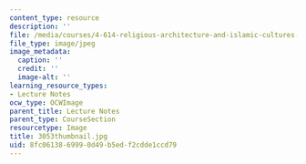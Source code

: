 ```yaml
---
content_type: resource
description: ''
file: /media/courses/4-614-religious-architecture-and-islamic-cultures-fall-2002/8fc0613869990d49b5edf2cdde1ccd79_3053thumbnail.jpg
file_type: image/jpeg
image_metadata:
  caption: ''
  credit: ''
  image-alt: ''
learning_resource_types:
- Lecture Notes
ocw_type: OCWImage
parent_title: Lecture Notes
parent_type: CourseSection
resourcetype: Image
title: 3053thumbnail.jpg
uid: 8fc06138-6999-0d49-b5ed-f2cdde1ccd79
---
```

